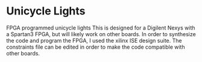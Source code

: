 Unicycle Lights
==============

FPGA programmed unicycle lights
This is designed for a Digilent Nexys with a Spartan3 FPGA, but will likely work on other boards. In order to synthesize the code and program the FPGA, I used the xilinx ISE design suite. The constraints file can be edited in order to make the code compatible with other boards.
